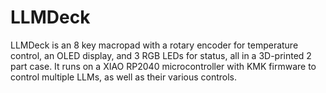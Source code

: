# LLMDeck
LLMDeck is an 8 key macropad with a rotary encoder for temperature control, an OLED display, and 3 RGB LEDs for status, all in a 3D-printed 2 part case. It runs on a XIAO RP2040 microcontroller with KMK firmware to control multiple LLMs, as well as their various controls.
